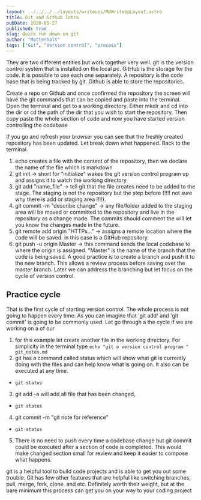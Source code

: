 ```yaml
---
layout: ../../../../layouts/writeups/MdWriteUpLayout.astro
title: Git and Github Intro
pubDate: 2020-05-27
published: true
slug: Quick run down on git
author: "Matterholt"
tags: ["Git", "Version control", "process"]
---
```


They are two different entities but work together very well. git is the version control system that is installed on the local pc. GitHub is the storage for the code. It is possible to use each one separately. A repository is the code base that is being tracked by git. Github is able to store the repositories.

Create a repo on Github and once confirmed the repository the screen will have the git commands that can be copied and paste into the terminal. Open the terminal and get to a working directory. Either mkdir and cd into the dir or cd the path of the dir that you wish to start the repository. Then copy paste the whole section of code and now you have started version controlling the codebase

If you go and refresh your browser you can see that the freshly created repository has been updated. Let break down what happened. Back to the terminal.

1. echo creates a file with the content of the repository, then we declare the name of the file which is markdown
2. git init -> short for "initialize" wakes the git version control program up and assigns it to watch the working directory
3. git add "name_file" -> tell git that the file creates need to be added to the stage. The staging is not the repository but the step before (!!!! not sure why there is add or staging area !!!!).
4. git commit -m "describe change" -> any file/folder added to the staging area will be moved or committed to the repository and live in the repository as a change made. The commits should comment the will let you know the changes made in the future.
5. git remote add origin "HTTPs..." -> assigns a remote location where the code will be saved. in this case is a GitHub repository.
6. git push -u origin Master -> this command sends the local codebase to where the origin is assigned. "Master" is the name of the branch that the code is being saved. A good practice is to create a branch and push it to the new branch. This allows a review process before saving over the master branch. Later we can address the branching but let focus on the cycle of version control.

## Practice cycle

That is the first cycle of starting version control. The whole process is not going to happen every time. As you can imagine that 'git add' and 'git commit' is going to be commonly used. Let go through a the cycle if we are working on a of our

1. for this example let create another file in the working directory. For simplicity in the terminal type
   `echo "git a version control program " git_notes.md`
2. git has a command called status which will show what git is currently doing with the files and can help know what is going on. It also can be executed at any time.

- `git status`

3. git add -a will add all file that has been changed,

- `git status`

4. git commit -m "git note for reference"

- `git status`

5. There is no need to push every time a codebase change but git commit could be executed after a section of code is completed. This would make changed section small for review and keep it easier to compose what happens.

git is a helpful tool to build code projects and is able to get you out some trouble. Git has few other features that are helpful like switching branches, pull, merge, fork, clone. and etc. Definitely worth their weight, but at the bare minimum this process can get you on your way to your coding project
